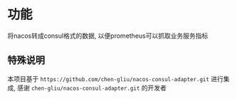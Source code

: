 # 功能
将nacos转成consul格式的数据, 以便prometheus可以抓取业务服务指标

## 特殊说明
本项目基于 `https://github.com/chen-gliu/nacos-consul-adapter.git` 进行集成, 感谢 `chen-gliu/nacos-consul-adapter.git` 的开发者